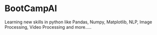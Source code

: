 # BootCampAI
Learning new skills in python like Pandas, Numpy, Matplotlib, NLP, Image Processing, Video Processing and more.....
